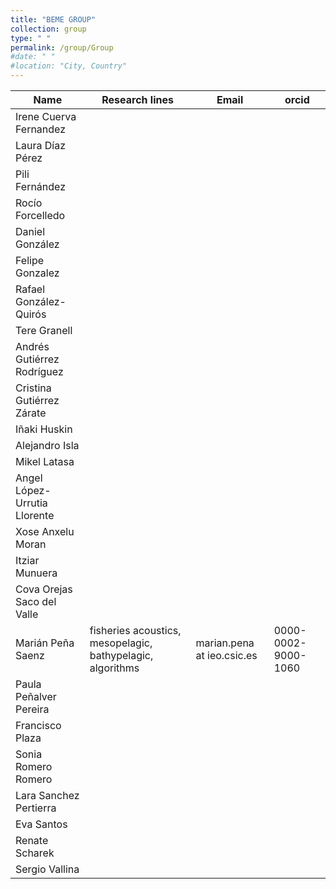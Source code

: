 ```yaml
---
title: "BEME GROUP"
collection: group
type: " "
permalink: /group/Group
#date: " "
#location: "City, Country"
---
```



|Name|Research lines|Email|orcid|
| ------------- | ------------- | ------------- | ------------- |
|Irene Cuerva Fernandez||||
|Laura Díaz Pérez||||
|Pili Fernández||||
|Rocío Forcelledo||||
|Daniel González||||
|Felipe Gonzalez||||
|Rafael González-Quirós ||||
|Tere Granell||||
|Andrés Gutiérrez Rodríguez||||
|Cristina Gutiérrez Zárate||||
|Iñaki Huskin||||
|Alejandro Isla||||
|Mikel Latasa ||||
|Angel López-Urrutia Llorente||||
|Xose Anxelu Moran||||
|Itziar Munuera||||
|Cova Orejas Saco del Valle||||
|Marián Peña Saenz|fisheries acoustics, mesopelagic, bathypelagic, algorithms|marian.pena at ieo.csic.es|0000-0002-9000-1060|
|Paula Peñalver Pereira||||
|Francisco Plaza ||||
|Sonia Romero Romero||||
|Lara Sanchez Pertierra||||
|Eva Santos||||
|Renate Scharek||||
|Sergio Vallina||||










    
